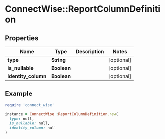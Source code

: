 # ConnectWise::ReportColumnDefinition

## Properties

| Name | Type | Description | Notes |
| ---- | ---- | ----------- | ----- |
| **type** | **String** |  | [optional] |
| **is_nullable** | **Boolean** |  | [optional] |
| **identity_column** | **Boolean** |  | [optional] |

## Example

```ruby
require 'connect_wise'

instance = ConnectWise::ReportColumnDefinition.new(
  type: null,
  is_nullable: null,
  identity_column: null
)
```

